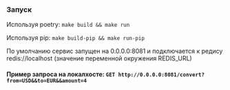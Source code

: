 ### Запуск

Используя poetry: ```make build && make run```

Используя pip: ```make build-pip && make run-pip```

По умолчанию сервис запущен на 0.0.0.0:8081 и подключается к редису redis://localhost (значение переменной окружения
REDIS_URL)

#### Пример запроса на локалхосте: ```GET http://0.0.0.0:8081/convert?from=USD&&to=EUR&&amount=4```
